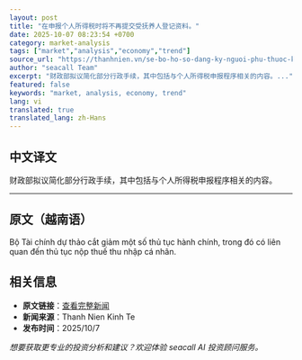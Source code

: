 ```yaml
---
layout: post
title: "在申报个人所得税时将不再提交受抚养人登记资料。"
date: 2025-10-07 08:23:54 +0700
category: market-analysis
tags: ["market","analysis","economy","trend"]
source_url: "https://thanhnien.vn/se-bo-ho-so-dang-ky-nguoi-phu-thuoc-khi-nop-thue-thu-nhap-ca-nhan-185251007114804924.htm"
author: "seacall Team"
excerpt: "财政部拟议简化部分行政手续，其中包括与个人所得税申报程序相关的内容。..."
featured: false
keywords: "market, analysis, economy, trend"
lang: vi
translated: true
translated_lang: zh-Hans
---
```


## 中文译文

财政部拟议简化部分行政手续，其中包括与个人所得税申报程序相关的内容。

---

## 原文（越南语）

Bộ T&agrave;i ch&iacute;nh dự thảo cắt giảm một số thủ tục h&agrave;nh ch&iacute;nh, trong đ&oacute; c&oacute; li&ecirc;n quan đến thủ tục nộp thuế thu nhập c&aacute; nh&acirc;n.

## 相关信息

- **原文链接**：[查看完整新闻](https://thanhnien.vn/se-bo-ho-so-dang-ky-nguoi-phu-thuoc-khi-nop-thue-thu-nhap-ca-nhan-185251007114804924.htm)
- **新闻来源**：Thanh Nien Kinh Te
- **发布时间**：2025/10/7

*想要获取更专业的投资分析和建议？欢迎体验 seacall AI 投资顾问服务。*